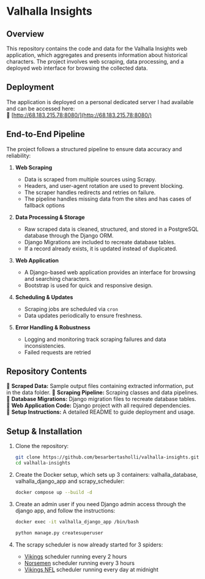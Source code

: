 # Valhalla Insights  

## Overview  

This repository contains the code and data for the Valhalla Insights web application, which aggregates and presents information about historical characters. The project involves web scraping, data processing, and a deployed web interface for browsing the collected data.  

## Deployment  

The application is deployed on a personal dedicated server I had available and can be accessed here:  
🔗 [http://68.183.215.78:8080/](http://68.183.215.78:8080/)  

## End-to-End Pipeline  

The project follows a structured pipeline to ensure data accuracy and reliability:  

1. **Web Scraping**  
   - Data is scraped from multiple sources using Scrapy.  
   - Headers, and user-agent rotation are used to prevent blocking.  
   - The scraper handles redirects and retries on failure.
   - The pipeline handles missing data from the sites and has cases of fallback options

2. **Data Processing & Storage**  
   - Raw scraped data is cleaned, structured, and stored in a PostgreSQL database through the Django ORM.  
   - Django Migrations are included to recreate database tables.
   - If a record already exists, it is updated instead of duplicated.

3. **Web Application**  
   - A Django-based web application provides an interface for browsing and searching characters.  
   - Bootstrap is used for quick and responsive design.  

4. **Scheduling & Updates**  
   - Scraping jobs are scheduled via `cron`
   - Data updates periodically to ensure freshness.  

5. **Error Handling & Robustness**  
   - Logging and monitoring track scraping failures and data inconsistencies.  
   - Failed requests are retried 

## Repository Contents  

🔹 **Scraped Data:** Sample output files containing extracted information, put in the data folder.
🔹 **Scraping Pipeline:** Scraping classes and data pipelines.
🔹 **Database Migrations:** Django migration files to recreate database tables.  
🔹 **Web Application Code:** Django project with all required dependencies.  
🔹 **Setup Instructions:** A detailed README to guide deployment and usage.  

## Setup & Installation  

1. Clone the repository:  
   ```bash
   git clone https://github.com/besarbertasholli/valhalla-insights.git
   cd valhalla-insights
   ```

2. Create the Docker setup, which sets up 3 containers: valhalla_database, valhalla_django_app and scrapy_scheduler:  
   ```bash
   docker compose up --build -d
   ```

3. Create an admin user if you need Django admin access through the django app, and follow the instructions:
   ```bash
   docker exec -it valhalla_django_app /bin/bash
   ```
   ```bash
   python manage.py createsuperuser
   ```

4. The scrapy scheduler is now already started for 3 spiders:
    - [Vikings](https://www.history.com/shows/vikings/cast) scheduler running every 2 hours
    - [Norsemen](https://www.imdb.com/title/tt5905354/)  scheduler running every 3 hours
    - [Vikings NFL](https://www.vikings.com/team/players-roster/) scheduler running every day at midnight
